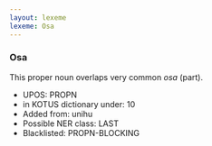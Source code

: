 ```yaml
---
layout: lexeme
lexeme: Osa
---
```


###  Osa

This proper noun overlaps  very common *osa* (part).
* UPOS:  PROPN
* in KOTUS dictionary under:  10
* Added from:  unihu
* Possible NER class:  LAST
* Blacklisted:  PROPN-BLOCKING

